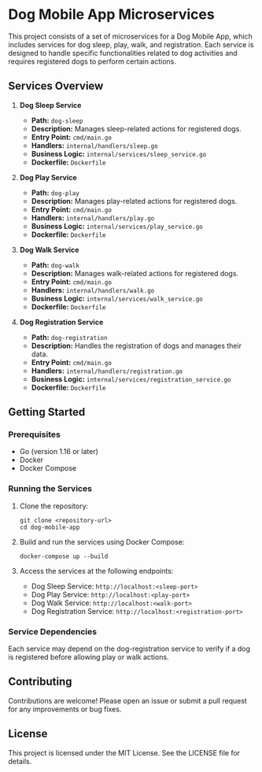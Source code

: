 # Dog Mobile App Microservices

This project consists of a set of microservices for a Dog Mobile App, which includes services for dog sleep, play, walk, and registration. Each service is designed to handle specific functionalities related to dog activities and requires registered dogs to perform certain actions.

## Services Overview

1. **Dog Sleep Service**
   - **Path:** `dog-sleep`
   - **Description:** Manages sleep-related actions for registered dogs.
   - **Entry Point:** `cmd/main.go`
   - **Handlers:** `internal/handlers/sleep.go`
   - **Business Logic:** `internal/services/sleep_service.go`
   - **Dockerfile:** `Dockerfile`

2. **Dog Play Service**
   - **Path:** `dog-play`
   - **Description:** Manages play-related actions for registered dogs.
   - **Entry Point:** `cmd/main.go`
   - **Handlers:** `internal/handlers/play.go`
   - **Business Logic:** `internal/services/play_service.go`
   - **Dockerfile:** `Dockerfile`

3. **Dog Walk Service**
   - **Path:** `dog-walk`
   - **Description:** Manages walk-related actions for registered dogs.
   - **Entry Point:** `cmd/main.go`
   - **Handlers:** `internal/handlers/walk.go`
   - **Business Logic:** `internal/services/walk_service.go`
   - **Dockerfile:** `Dockerfile`

4. **Dog Registration Service**
   - **Path:** `dog-registration`
   - **Description:** Handles the registration of dogs and manages their data.
   - **Entry Point:** `cmd/main.go`
   - **Handlers:** `internal/handlers/registration.go`
   - **Business Logic:** `internal/services/registration_service.go`
   - **Dockerfile:** `Dockerfile`

## Getting Started

### Prerequisites

- Go (version 1.16 or later)
- Docker
- Docker Compose

### Running the Services

1. Clone the repository:
   ```
   git clone <repository-url>
   cd dog-mobile-app
   ```

2. Build and run the services using Docker Compose:
   ```
   docker-compose up --build
   ```

3. Access the services at the following endpoints:
   - Dog Sleep Service: `http://localhost:<sleep-port>`
   - Dog Play Service: `http://localhost:<play-port>`
   - Dog Walk Service: `http://localhost:<walk-port>`
   - Dog Registration Service: `http://localhost:<registration-port>`

### Service Dependencies

Each service may depend on the dog-registration service to verify if a dog is registered before allowing play or walk actions.

## Contributing

Contributions are welcome! Please open an issue or submit a pull request for any improvements or bug fixes.

## License

This project is licensed under the MIT License. See the LICENSE file for details.